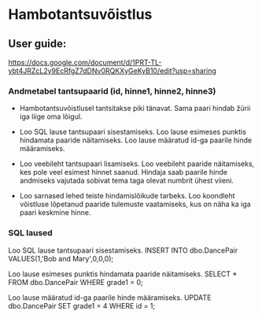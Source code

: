 # Hambotantsuvõistlus

## User guide: 
https://docs.google.com/document/d/1PRT-TL-ybt4JRZcL2y9EcRfgZ7dDNv0RQKXyGeKyB10/edit?usp=sharing

### Andmetabel tantsupaarid (id, hinne1, hinne2, hinne3)

* Hambotantsuvõistlusel tantsitakse piki tänavat. Sama paari hindab žürii iga liige oma lõigul.

* Loo SQL lause tantsupaari sisestamiseks. Loo lause esimeses punktis hindamata paaride näitamiseks. 
  Loo lause määratud id-ga paarile hinde määramiseks.

* Loo veebileht tantsupaari lisamiseks. 
  Loo veebileht paaride näitamiseks, kes pole veel esimest hinnet saanud. 
  Hindaja saab paarile hinde andmiseks vajutada sobivat tema taga olevat numbrit ühest viieni.

* Loo sarnased lehed teiste hindamislõikude tarbeks. 
  Loo koondleht võistluse lõpetanud paaride tulemuste vaatamiseks, 
  kus on näha ka iga paari keskmine hinne.

### SQL laused
Loo SQL lause tantsupaari sisestamiseks.
INSERT INTO dbo.DancePair VALUES(1,'Bob and Mary',0,0,0);

Loo lause esimeses punktis hindamata paaride näitamiseks. 
SELECT * FROM dbo.DancePair WHERE grade1 = 0;

Loo lause määratud id-ga paarile hinde määramiseks.
UPDATE dbo.DancePair
SET grade1 = 4
WHERE id = 1;
